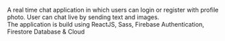 A real time chat application in which users can login or register with profile photo. 
 User can chat live by sending text and images.            
 The application is build using ReactJS, Sass, Firebase Authentication, Firestore Database & Cloud  
